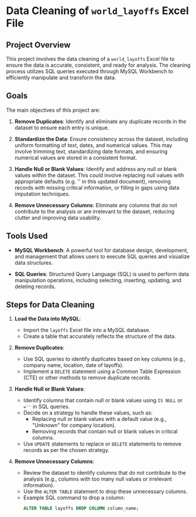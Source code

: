 # Data Cleaning of `world_layoffs` Excel File

## Project Overview
This project involves the data cleaning of a `world_layoffs` Excel file to ensure the data is accurate, consistent, and ready for analysis. The cleaning process utilizes SQL queries executed through MySQL Workbench to efficiently manipulate and transform the data.

## Goals
The main objectives of this project are:

1. **Remove Duplicates**: Identify and eliminate any duplicate records in the dataset to ensure each entry is unique.
  
2. **Standardize the Data**: Ensure consistency across the dataset, including uniform formatting of text, dates, and numerical values. This may involve trimming text, standardizing date formats, and ensuring numerical values are stored in a consistent format.
  
3. **Handle Null or Blank Values**: Identify and address any null or blank values within the dataset. This could involve replacing null values with appropriate defaults (e.g. '' in this updated document), removing records with missing critical information, or filling in gaps using data imputation techniques.
  
4. **Remove Unnecessary Columns**: Eliminate any columns that do not contribute to the analysis or are irrelevant to the dataset, reducing clutter and improving data usability.

## Tools Used
- **MySQL Workbench**: A powerful tool for database design, development, and management that allows users to execute SQL queries and visualize data structures.
  
- **SQL Queries**: Structured Query Language (SQL) is used to perform data manipulation operations, including selecting, inserting, updating, and deleting records.

## Steps for Data Cleaning

1. **Load the Data into MySQL**:
   - Import the `layoffs` Excel file into a MySQL database.
   - Create a table that accurately reflects the structure of the data.

2. **Remove Duplicates**:
   - Use SQL queries to identify duplicates based on key columns (e.g., company name, location, date of layoffs).
   - Implement a `DELETE` statement using a Common Table Expression (CTE) or other methods to remove duplicate records.
  
3. **Handle Null or Blank Values**:
   - Identify columns that contain null or blank values using `IS NULL` or `=''` in SQL queries.
   - Decide on a strategy to handle these values, such as:
     - Replacing null or blank values with a default value (e.g., "Unknown" for company location).
     - Removing records that contain null or blank values in critical columns.
   - Use `UPDATE` statements to replace or `DELETE` statements to remove records as per the chosen strategy.

4. **Remove Unnecessary Columns**:
   - Review the dataset to identify columns that do not contribute to the analysis (e.g., columns with too many null values or irrelevant information).
   - Use the `ALTER TABLE` statement to drop these unnecessary columns.
   - Example SQL command to drop a column:
     ```sql
     ALTER TABLE layoffs DROP COLUMN column_name;
